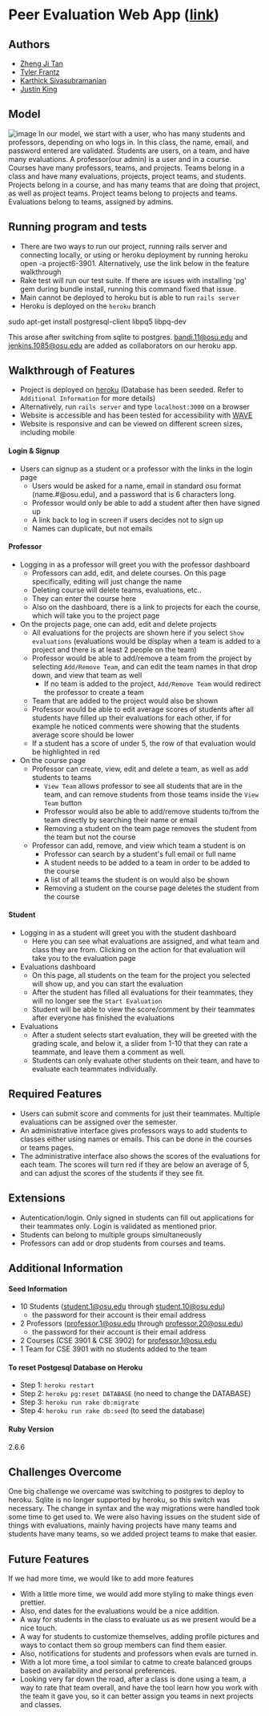# Peer Evaluation Web App ([link](https://project6-3901.herokuapp.com/))

## Authors
* [Zheng Ji Tan](https://github.com/Just-ZJ)
* [Tyler Frantz](https://github.com/tylerfrantz)
* [Karthick Sivasubramanian](https://github.com/ksiva14)
* [Justin King](https://github.com/jking3019)

## Model
![image](https://user-images.githubusercontent.com/54641137/144972870-57352e3e-8d51-450b-b3f5-c5eea27fb5cb.png)
In our model, we start with a user, who has many students and professors, depending on who logs in. In this class, the name, email, and password entered are validated. Students are users, on a team, and have many evaluations. A professor(our admin) is a user and in a course. Courses have many professors, teams, and projects. Teams belong in a class and have many evaluations, projects, project teams, and students. Projects belong in a course, and has many teams that are doing that project, as well as project teams. Project teams belong to projects and teams. Evaluations belong to teams, assigned by admins. 

## Running program and tests
* There are two ways to run our project, running rails server and connecting locally, or using or heroku deployment by running heroku open -a project6-3901. Alternatively, use the link below in the feature walkthrough
* Rake test will run our test suite.
If there are issues with installing 'pg' gem during bundle install, running this command fixed that issue.
* Main cannot be deployed to heroku but is able to run `rails server`
* Heroku is deployed on the `heroku` branch

sudo apt-get install postgresql-client libpq5 libpq-dev

This arose after switching from sqlite to postgres.
bandi.11@osu.edu and jenkins.1085@osu.edu are added as collaborators on our heroku app.

## Walkthrough of Features
* Project is deployed on [heroku](https://project6-3901.herokuapp.com/) (Database has been seeded. Refer to `Additional Information` for more details)
* Alternatively, run `rails server` and type `localhost:3000` on a browser
* Website is accessible and has been tested for accessibility with [WAVE](https://wave.webaim.org/)
* Website is responsive and can be viewed on different screen sizes, including mobile
#### Login & Signup
* Users can signup as a student or a professor with the links in the login page
  * Users would be asked for a name, email in standard osu format (name.#@osu.edu), and a password that is 6 characters long. 
  * Professor would only be able to add a student after then have signed up
  * A link back to log in screen if users decides not to sign up
  * Names can duplicate, but not emails
#### Professor
* Logging in as a professor will greet you with the professor dashboard
  * Professors can add, edit, and delete courses. On this page specifically, editing will just change the name
  * Deleting course will delete teams, evaluations, etc..
  * They can enter the course here
  * Also on the dashboard, there is a link to projects for each the course, which will take you to the project page
* On the projects page, one can add, edit and delete projects
  * All evaluations for the projects are shown here if you select `Show evaluations` (evaluations would be display when a team is added to a project and there is at least 2 people on the team)
  * Professor would be able to add/remove a team from the project by selecting `Add/Remove Team`, and can edit the team names in that drop down, and view that team as well
    * If no team is added to the project, `Add/Remove Team` would redirect the professor to create a team
  * Team that are added to the project would also be shown
  * Professor would be able to edit average scores of students after all students have filled up their evaluations for each other, if for example he noticed comments were showing that the students average score should be lower
  * If a student has a score of under 5, the row of that evaluation would be highlighted in red
* On the course page
  * Professor can create, view, edit and delete a team, as well as add students to teams
    * `View Team` allows professor to see all students that are in the team, and can remove students from those teams inside the `View Team` button
    * Professor would also be able to add/remove students to/from the team directly by searching their name or email
    * Removing a student on the team page removes the student from the team but not the course
  * Professor can add, remove, and view which team a student is on
    * Professor can search by a student's full email or full name
    * A student needs to be added to a team in order to be added to the course 
    * A list of all teams the student is on would also be shown
    * Removing a student on the course page deletes the student from the course
#### Student
* Logging in as a student will greet you with the student dashboard
    * Here you can see what evaluations are assigned, and what team and class they are from. Clicking on the action for that evaluation will take you to the evaluation page
* Evaluations dashboard
    * On this page, all students on the team for the project you selected will show up, and you can start the evaluation
    * After the student has filled all evaluations for their teammates, they will no longer see the `Start Evaluation`
    * Student will be able to view the score/comment by their teammates after everyone has finished the evaluations
* Evaluations
    * After a student selects start evaluation, they will be greeted with the grading scale, and below it, a slider from 1-10 that they can rate a teammate, and leave them a comment as well.
    * Students can only evaluate other students on their team, and have to evaluate each teammates individually.

## Required Features
* Users can submit score and comments for just their teammates. Multiple evaluations can be assigned over the semester.
* An administrative interface gives professors ways to add students to classes either using names or emails. This can be done in the courses or teams pages.
* The administrative interface also shows the scores of the evaluations for each team. The scores will turn red if they are below an average of 5, and can adjust the scores of the students if they see fit.

## Extensions
* Autentication/login. Only signed in students can fill out applications for their teammates only. Login is validated as mentioned prior.
* Students can belong to multiple groups simultaneously
* Professors can add or drop students from courses and teams.

## Additional Information
#### Seed Information 
* 10 Students (student.1@osu.edu through student.10@osu.edu)
  * the password for their account is their email address
* 2 Professors (professor.1@osu.edu through professor.20@osu.edu)
  * the password for their account is their email address
* 2 Courses (CSE 3901 & CSE 3902) for professor.1@osu.edu
* 1 Team for CSE 3901 with no students added to the team

#### To reset Postgesql Database on Heroku
* Step 1: `heroku restart`
* Step 2: `heroku pg:reset DATABASE` (no need to change the DATABASE)
* Step 3: `heroku run rake db:migrate`
* Step 4: `heroku run rake db:seed` (to seed the database)

#### Ruby Version
2.6.6

## Challenges Overcome
One big challenge we overcame was switching to postgres to deploy to heroku. Sqlite is no longer supported by heroku, so this switch was necessary. The change in syntax and the way migrations were handled took some time to get used to. We were also having issues on the student side of things with evaluations, mainly having projects have many teams and students have many teams, so we added project teams to make that easier. 

## Future Features
If we had more time, we would like to add more features
* With a little more time, we would add more styling to make things even prettier. 
* Also, end dates for the evaluations would be a nice addition.
* A way for students in the class to evaluate us as we present would be a nice touch.
* A way for students to customize themselves, adding profile pictures and ways to contact them so group members can find them easier. 
* Also, notifications for students and professors when evals are turned in. 
* With a lot more time, a tool similar to catme to create balanced groups based on availability and personal preferences.
* Looking very far down the road, after a class is done using a team, a way to rate that team overall, and have the tool learn how you work with the team it gave you, so it can better assign you teams in next projects and classes.

